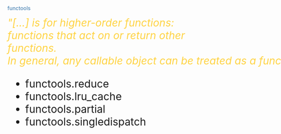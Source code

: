 <div style="text-align: left; color: #3776ab">
functools
</div>

<span style="font-size: 28px; color: #ffd343;"><em>"[...] is for higher-order functions: functions that act on or return other functions. 
<br/><span style="white-space: nowrap">In general, any callable object can be treated as a function for the purposes of this module."</span></em></span>


<span style="font-size: 28px;">
<ul class="fragment">
<li>functools.reduce</li>
<li>functools.lru_cache</li>
<li>functools.partial</li>
<li>functools.singledispatch</li>
</ul>
</span>
